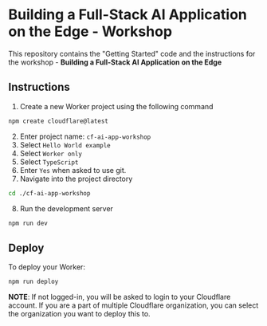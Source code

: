 # Building a Full-Stack AI Application on the Edge - Workshop

This repository contains the "Getting Started" code and the instructions for the workshop - **Building a Full-Stack AI Application on the Edge**

## Instructions

1. Create a new Worker project using the following command

```sh
npm create cloudflare@latest
```

2. Enter project name: `cf-ai-app-workshop`
3. Select `Hello World example`
4. Select `Worker only`
5. Select `TypeScript`
6. Enter `Yes` when asked to use git.
7. Navigate into the project directory

```sh
cd ./cf-ai-app-workshop
```

8. Run the development server

```sh
npm run dev
```

## Deploy

To deploy your Worker:

```sh
npm run deploy
```

**NOTE**: If not logged-in, you will be asked to login to your Cloudflare account. If you are a part of multiple Cloudflare organization, you can select the organization you want to deploy this to.

